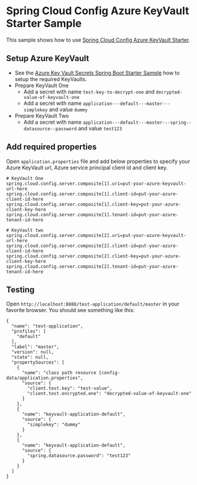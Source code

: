 # Spring Cloud Config Azure KeyVault Starter Sample

This sample shows how to use [Spring Cloud Config Azure KeyVault Starter](../spring-cloud-config-azure-keyvault-starter/).

## Setup Azure KeyVault

* See the [Azure Key Vault Secrets Spring Boot Starter Sample](https://github.com/Azure/azure-sdk-for-java/tree/master/sdk/spring/azure-spring-boot-samples/azure-spring-boot-sample-keyvault-secrets#setup-azure-key-vault)
how to setup the required KeyVaults.
* Prepare KeyVault One
  * Add a secret with name `test-key-to-decrypt-one` and `decrypted-value-of-keyvault-one`
  * Add a secret with name `application---default---master---simplekey` and value `dummy`
* Prepare KeyVault Two
   * Add a secret with name `application---default---master---spring--datasource--password` and value `test123`

## Add required properties

Open `application.properties` file and add below properties to specify your Azure KeyVault url, Azure service principal client id and client key.
```
# KeyVault One
spring.cloud.config.server.composite[1].uri=put-your-azure-keyvault-url-here
spring.cloud.config.server.composite[1].client-id=put-your-azure-client-id-here
spring.cloud.config.server.composite[1].client-key=put-your-azure-client-key-here
spring.cloud.config.server.composite[1].tenant-id=put-your-azure-tenant-id-here

# KeyVault two
spring.cloud.config.server.composite[2].uri=put-your-azure-keyvault-url-here
spring.cloud.config.server.composite[2].client-id=put-your-azure-client-id-here
spring.cloud.config.server.composite[2].client-key=put-your-azure-client-key-here
spring.cloud.config.server.composite[2].tenant-id=put-your-azure-tenant-id-here
```

## Testing

Open `http://localhost:8888/test-application/default/master` in your favorite browser. You should see something like this:

```
{
  "name": "test-application",
  "profiles": [
    "default"
  ],
  "label": "master",
  "version": null,
  "state": null,
  "propertySources": [
    {
      "name": "class path resource [config-data/application.properties",
      "source": {
        "client.test.key": "test-value",
        "client.test.encrypted.one": "decrypted-value-of-keyvault-one"
      }
    },
    {
      "name": "keyvault-application-default",
      "source": {
        "simplekey": "dummy"
      }
    },
    {
      "name": "keyvault-application-default",
      "source": {
        "spring.datasource.password": "test123"
      }
    }
  ]
}
```
